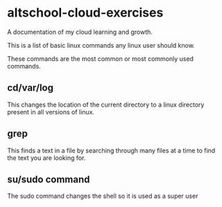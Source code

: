 # altschool-cloud-exercises

A documentation of my cloud learning and growth.

This is a list of basic linux commands any linux user should know.

These commands are the most common or most commonly used commands.
 
## cd/var/log
This changes the location of the current directory to a linux directory present in all versions of linux. 

## grep
This finds a text in a file by searching through many files at a time to find the text you are looking for. 

## su/sudo command 
The sudo command changes the shell so it is used as a super user 


